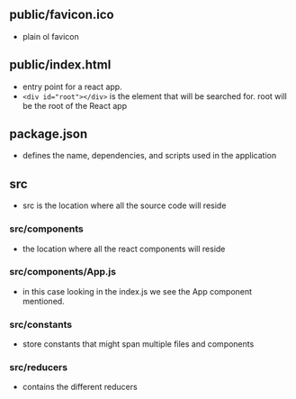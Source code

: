 ## public/favicon.ico
- plain ol favicon

## public/index.html
- entry point for a react app. 
- `<div id="root"></div>` is the element that will be searched for. root will be the root of the React app


## package.json
- defines the name, dependencies, and scripts used in the application

## src
- src is the location where all the source code will reside

### src/components
- the location where all the react components will reside

### src/components/App.js
- in this case looking in the index.js we see the App component mentioned.

### src/constants
- store constants that might span multiple files and components

### src/reducers
- contains the different reducers


